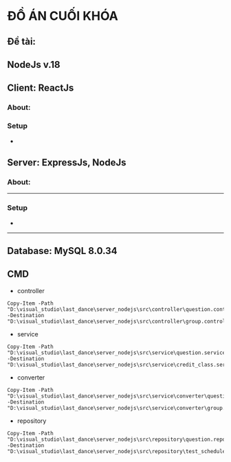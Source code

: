 # ĐỒ ÁN CUỐI KHÓA
## Đề tài:
## NodeJs v.18
## Client: ReactJs
### About:
### Setup
-
## Server: ExpressJs, NodeJs
### About:
---
### Setup
-
---
## Database: MySQL 8.0.34


## CMD
- controller
```
Copy-Item -Path "D:\visual_studio\last_dance\server_nodejs\src\controller\question.controller.js" -Destination "D:\visual_studio\last_dance\server_nodejs\src\controller\group.controller.js"
```
- service
```
Copy-Item -Path "D:\visual_studio\last_dance\server_nodejs\src\service\question.service.js" -Destination "D:\visual_studio\last_dance\server_nodejs\src\service\credit_class.service.js"                   
```
- converter
```
Copy-Item -Path "D:\visual_studio\last_dance\server_nodejs\src\service\converter\question.converter.js" -Destination "D:\visual_studio\last_dance\server_nodejs\src\service\converter\group.converter.js"
```
- repository
```
Copy-Item -Path "D:\visual_studio\last_dance\server_nodejs\src\repository\question.repository.js" -Destination "D:\visual_studio\last_dance\server_nodejs\src\repository\test_schedule.repository.js"     
```
